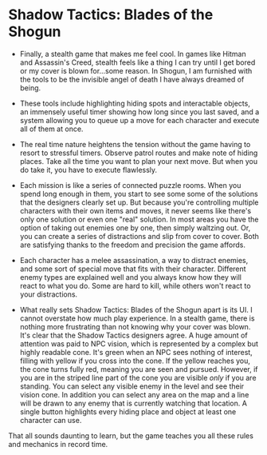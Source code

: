 Shadow Tactics: Blades of the Shogun
=====================================

* Finally, a stealth game that makes me feel cool.  In games like Hitman and Assassin's Creed, stealth feels like a thing I can try until I get bored or my cover is blown for...some reason.  In Shogun, I am furnished with the tools to be the invisible angel of death I have always dreamed of being.

* These tools include highlighting hiding spots and interactable objects, an immensely useful timer showing how long since you last saved, and a system allowing you to queue up a move for each character and execute all of them at once.

* The real time nature heightens the tension without the game having to resort to stressful timers.  Observe patrol routes and make note of hiding places.  Take all the time you want to plan your next move.  But when you do take it, you have to execute flawlessly.  

* Each mission is like a series of connected puzzle rooms.  When you spend long enough in them, you start to see some some of the solutions that the designers clearly set up.  But because you're controlling multiple characters with their own items and moves, it never seems like there's only one solution or even one "real" solution.  In most areas you have the option of taking out enemies one by one, then simply waltzing out.  Or, you can create a series of distractions and slip from cover to cover.  Both are satisfying thanks to the freedom and precision the game affords.

* Each character has a melee assassination, a way to distract enemies, and some sort of special move that fits with their character.  Different enemy types are explained well and you always know how they will react to what you do.  Some are hard to kill, while others won't react to your distractions.

* What really sets Shadow Tactics: Blades of the Shogun apart is its UI. I cannot overstate how much  play experience.  In a stealth game, there is nothing more frustrating than not knowing why your cover was blown.  It's clear that the Shadow Tactics designers agree.  A huge amount of attention was paid to NPC vision, which is represented by a complex but highly readable cone.  It's green when an NPC sees nothing of interest, filling with yellow if you cross into the cone.  If the yellow reaches you, the cone turns fully red, meaning you are seen and pursued.  However, if you are in the striped line part of the cone you are visible *only* if you are standing.  You can select any visible enemy in the level and see their vision cone.  In addition you can select any area on the map and a line will be drawn to any enemy that is currently watching that location. A single button highlights every hiding place and object at least one character can use.



That all sounds daunting to learn, but the game teaches you all these rules and mechanics in record time.


